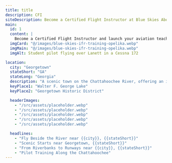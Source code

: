 ```yaml
---
title: title
description: CFI
siteDescription: Become a Certified Flight Instructor at Blue Skies Above in Lannet, Alabama. Build flight hours, inspire new pilots, and advance your aviation career with expert training. Enroll today!
main:
  id: 1
  content: |
    Become a Certified Flight Instructor and launch your aviation teaching career at Blue Skies Above in Lannet, Alabama - training the next generation of pilots.
  imgCard: "@/images/blue-skies-ifr-training-opelika.webp"
  imgMain: "@/images/blue-skies-ifr-training-opelika.webp"
  imgAlt: Student pilot flying over Lanett in a Cessna 172

location:
  city: "Georgetown"
  stateShort: "GA"
  stateLong: "Georgia"
  description: "A scenic town on the Chattahoochee River, offering an ideal mix of calm airspace and beautiful flying conditions."
  keyPlace1: "Walter F. George Lake"
  keyPlace2: "Georgetown Historic District"

  headerImages:
    - "/src/assets/placeholder.webp"
    - "/src/assets/placeholder.webp"
    - "/src/assets/placeholder.webp"
    - "/src/assets/placeholder.webp"
    - "/src/assets/placeholder.webp"

  headlines:
    - "Fly Beside the River near {{city}}, {{stateShort}}"
    - "Scenic Starts near Georgetown, {{stateShort}}"
    - "From Riverbanks to Runways near {{city}}, {{stateShort}}"
    - "Pilot Training Along the Chattahoochee"
---
```

